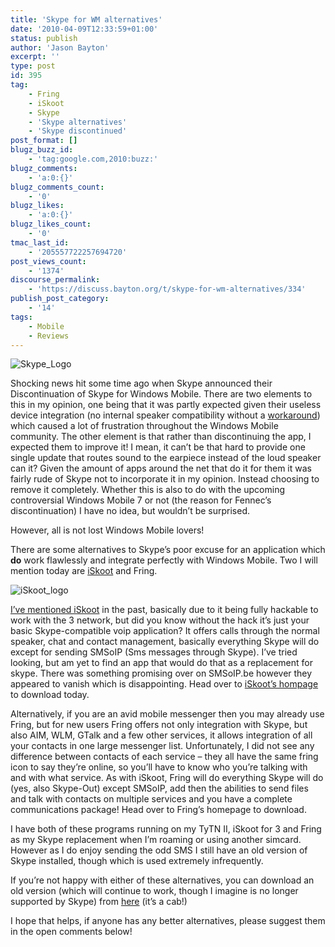 ```yaml
---
title: 'Skype for WM alternatives'
date: '2010-04-09T12:33:59+01:00'
status: publish
author: 'Jason Bayton'
excerpt: ''
type: post
id: 395
tag:
    - Fring
    - iSkoot
    - Skype
    - 'Skype alternatives'
    - 'Skype discontinued'
post_format: []
blugz_buzz_id:
    - 'tag:google.com,2010:buzz:'
blugz_comments:
    - 'a:0:{}'
blugz_comments_count:
    - '0'
blugz_likes:
    - 'a:0:{}'
blugz_likes_count:
    - '0'
tmac_last_id:
    - '205557722257694720'
post_views_count:
    - '1374'
discourse_permalink:
    - 'https://discuss.bayton.org/t/skype-for-wm-alternatives/334'
publish_post_category:
    - '14'
tags:
    - Mobile
    - Reviews
---
```

![Skype_Logo](https://www.ubergizmo.com/photos/2009/1/skype-logo.jpg "Skype_Logo")

Shocking news hit some time ago when Skype announced their Discontinuation of Skype for Windows Mobile. There are two elements to this in my opinion, one being that it was partly expected given their useless device integration (no internal speaker compatibility without a [workaround](https://pocketnow.com/tweaks-hacks/how-to-use-your-internal-handset-speaker-with-skype-calls)) which caused a lot of frustration throughout the Windows Mobile community. The other element is that rather than discontinuing the app, I expected them to improve it! I mean, it can’t be that hard to provide one single update that routes sound to the earpiece instead of the loud speaker can it? Given the amount of apps around the net that do it for them it was fairly rude of Skype not to incorporate it in my opinion. Instead choosing to remove it completely. Whether this is also to do with the upcoming controversial Windows Mobile 7 or not (the reason for Fennec’s discontinuation) I have no idea, but wouldn’t be surprised.

However, all is not lost Windows Mobile lovers!

There are some alternatives to Skype’s poor excuse for an application which **do** work flawlessly and integrate perfectly with Windows Mobile. Two I will mention today are [iSkoot](https://iskoot.com/) and Fring.

![iSkoot_logo](https://blog.tmcnet.com/blog/tom-keating/images/iskoot_logo.gif "iSkoot logo")

[I’ve mentioned iSkoot](/2010/03/part-ii-device-not-compatible-skype-on-3/) in the past, basically due to it being fully hackable to work with the 3 network, but did you know without the hack it’s just your basic Skype-compatible voip application? It offers calls through the normal speaker, chat and contact management, basically everything Skype will do except for sending SMSoIP (Sms messages through Skype). I’ve tried looking, but am yet to find an app that would do that as a replacement for skype. There was something promising over on SMSoIP.be however they appeared to vanish which is disappointing. Head over to [iSkoot’s hompage](https://iskoot.com) to download today.

Alternatively, if you are an avid mobile messenger then you may already use Fring, but for new users Fring offers not only integration with Skype, but also AIM, WLM, GTalk and a few other services, it allows integration of all your contacts in one large messenger list. Unfortunately, I did not see any difference between contacts of each service – they all have the same fring icon to say they’re online, so you’ll have to know who you’re talking with and with what service. As with iSkoot, Fring will do everything Skype will do (yes, also Skype-Out) except SMSoIP, add then the abilities to send files and talk with contacts on multiple services and you have a complete communications package! Head over to Fring’s homepage to download.

I have both of these programs running on my TyTN II, iSkoot for 3 and Fring as my Skype replacement when I’m roaming or using another simcard. However as I do enjoy sending the odd SMS I still have an old version of Skype installed, though which is used extremely infrequently.

If you’re not happy with either of these alternatives, you can download an old version (which will continue to work, though I imagine is no longer supported by Skype) from [here](https://cdn.bayton.org/uploads/2010/03/SkypeMobile_2.CAB) (it’s a cab!)

I hope that helps, if anyone has any better alternatives, please suggest them in the open comments below!